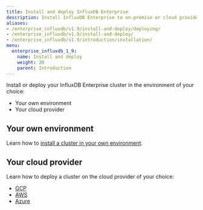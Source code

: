 ```yaml
---
title: Install and deploy InfluxDB Enterprise
description: Install InfluxDB Enterprise to on-premise or cloud providers, including Google Cloud Platform, Amazon Web Services, and Azure.
aliases:
- /enterprise_influxdb/v1.9/install-and-deploy/deploying/
- /enterprise_influxdb/v1.9/install-and-deploy/
- /enterprise_influxdb/v1.9/introduction/installation/
menu:
  enterprise_influxdb_1_9:
    name: Install and deploy
    weight: 30
    parent: Introduction
---
```


Install or deploy your InfluxDB Enterprise cluster in the environment of your choice:

- Your own environment
- Your cloud provider

## Your own environment

Learn how to [install a cluster in your own environment](/enterprise_influxdb/v1.9/install-and-deploy/installation/).

## Your cloud provider

Learn how to deploy a cluster on the cloud provider of your choice:

   - [GCP](/enterprise_influxdb/v1.9/install-and-deploy/deploying/google-cloud-platform/)
   - [AWS](/enterprise_influxdb/v1.9/install-and-deploy/deploying/aws/)
   - [Azure](/enterprise_influxdb/v1.9/install-and-deploy/deploying/azure/)
